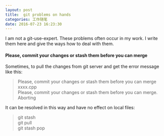 ```yaml
---
layout: post
title:  git problems on hands
categories: 工作随笔
date: 2016-07-23 16:23:30
---
```


I am not a git-use-expert. These problems often occur in my work. I write them here and give the ways how to deal with them.

#### Please, commit your changes or stash them before you can merge

Sometimes, to pull the changes from git server and get the error message like this:

> Please, commit your changes or stash them before you can merge <br>
>     xxxx.cpp <br>
> Please, commit your changes or stash them before you can merge. <br>
> Aborting

It can be resolved in this way and have no effect on local files:

> git stash <br>
> git pull  <br>
> git stash pop <br>
